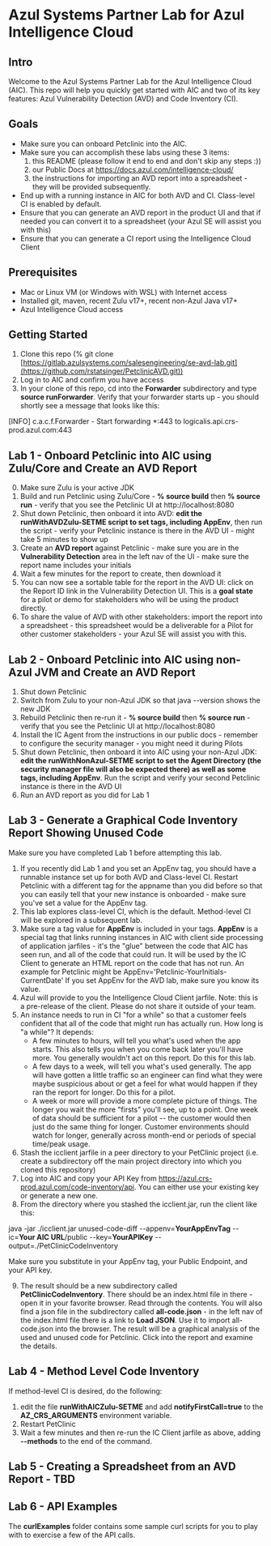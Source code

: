 # Azul Systems Partner Lab for Azul Intelligence Cloud

## Intro

Welcome to the Azul Systems Partner Lab for the Azul Intelligence Cloud (AIC). This repo will help you quickly get started with AIC and two of its key features: Azul Vulnerability Detection (AVD) and Code Inventory (CI).

## Goals

- Make sure you can onboard Petclinic into the AIC.
- Make sure you can accomplish these labs using these 3 items:
    1. this README (please follow it end to end and don't skip any steps :))
    2. our Public Docs at https://docs.azul.com/intelligence-cloud/
    3. the instructions for importing an AVD report into a spreadsheet - they will be provided subsequently.
- End up with a running instance in AIC for both AVD and CI. Class-level CI is enabled by default.
- Ensure that you can generate an AVD report in the product UI and that if needed you can convert it to a spreadsheet (your Azul SE will assist you with this)
- Ensure that you can generate a CI report using the Intelligence Cloud Client

## Prerequisites

- Mac or Linux VM (or Windows with WSL) with Internet access
- Installed git, maven, recent Zulu v17+, recent non-Azul Java v17+
- Azul Intelligence Cloud access

## Getting Started

1. Clone this repo (% git clone [https://gitlab.azulsystems.com/salesengineering/se-avd-lab.git](https://github.com/rstatsinger/PetclinicAVD.git))
2. Log in to AIC and confirm you have access
3. In your clone of this repo, cd into the **Forwarder** subdirectory and type **source runForwarder**. Verify that your forwarder starts up - you should shortly see a message that looks like this:

[INFO] c.a.c.f.Forwarder - Start forwarding *:443 to logicalis.api.crs-prod.azul.com:443


## Lab 1 - Onboard Petclinic into AIC using Zulu/Core and Create an AVD Report

0. Make sure Zulu is your active JDK
1. Build and run Petclinic using Zulu/Core - **% source build** then **% source run** -  verify that you see the Petclinic UI at http://localhost:8080
2. Shut down Petclinic, then onboard it into AVD: **edit the **runWithAVDZulu-SETME** script to set tags, including AppEnv**, then run the script - verify your Petclinic instance is there in the AVD UI - might take 5 minutes to show up
3. Create an **AVD report** against Petclinic - make sure you are in the **Vulnerability Detection** area in the left nav of the UI - make sure the report name includes your initials
4. Wait a few minutes for the report to create, then download it
5. You can now see a sortable table for the report in the AVD UI: click on the Report ID link in the Vulnerability Detection UI. This is a **goal state** for a pilot or demo for stakeholders who will be using the product directly.
5. To share the value of AVD with other stakeholders: import the report into a spreadsheet - this spreadsheet would be a deliverable for a Pilot for other customer stakeholders - your Azul SE will assist you with this.

## Lab 2 - Onboard Petclinic into AIC using non-Azul JVM and Create an AVD Report

1. Shut down Petclinic
2. Switch from Zulu to your non-Azul JDK so that java --version shows the new JDK
3. Rebuild Petclinic then re-run it  - **% source build** then **% source run** - verify that you see the Petclinic UI at http://localhost:8080
4. Install the IC Agent from the instructions in our public docs - remember to configure the security manager - you might need it during Pilots
5. Shut down Petclinic, then onboard it into AIC using your non-Azul JDK: **edit the **runWithNonAzul-SETME** script to set the Agent Directory (the security manager file will also be expected there) as well as some tags, including AppEnv**. Run the script and verify your second Petclinic instance is there in the AVD UI
6. Run an AVD report as you did for Lab 1

## Lab 3 - Generate a Graphical Code Inventory Report Showing Unused Code

Make sure you have completed Lab 1 before attempting this lab.

1. If you recently did Lab 1 and you set an AppEnv tag, you should have a runnable instance set up for both AVD and Class-level CI. Restart Petclinic with a different tag for the appname than you did before so that you can easily tell that your new instance is onboarded - make sure you've set a value for the AppEnv tag.
2. This lab explores class-level CI, which is the default. Method-level CI will be explored in a subsequent lab.
3. Make sure a tag value for **AppEnv** is included in your tags. **AppEnv** is a special tag that links running instances in AIC with client side processing of application jarfiles - it's the "glue" between the code that AIC has seen run, and all of the code that could run. It will be used by the IC Client to generate an HTML report on the code that has not run. An example for Petclinic might be AppEnv='Petclinic-YourInitials-CurrentDate' If you set AppEnv for the AVD lab, make sure you know its value.
4. Azul will provide to you the Intelligence Cloud Client jarfile. Note: this is a pre-release of the client. Please do not share it outside of your team.
5. An instance needs to run in CI "for a while" so that a customer feels confident that all of the code that might run has actually run. How long is "a while"? It depends:
    - A few minutes to hours, will tell you what's used when the app starts. This also tells you when you come back later you'll have more. You generally wouldn't act on this report. Do this for this lab.
    - A few days to a week, will tell you what's used generally. The app will have gotten a little traffic so an engineer can find what they were maybe suspicious about or get a feel for what would happen if they ran the report for longer. Do this for a pilot.
    - A week or more will provide a more complete picture of things. The longer you wait the more "firsts" you'll see, up to a point. One week of data should be sufficient for a pilot -- the customer would then just do the same thing for longer. Customer environments should watch for longer, generally across month-end or periods of special time/peak usage.
6. Stash the icclient jarfile in a peer directory to your PetClinic project (i.e. create a subdirectory off the main project directory into which you cloned this repository)
7. Log into AIC and copy your API Key from https://azul.crs-prod.azul.com/code-inventory/api. You can either use your existing key or generate a new one.
8. From the directory where you stashed the icclient.jar, run the client like this:

java -jar ./icclient.jar unused-code-diff --appenv=**YourAppEnvTag** --ic=**Your AIC URL**/public --key=**YourAPIKey** --output=./PetClinicCodeInventory

Make sure you substitute in your AppEnv tag, your Public Endpoint, and your API key.

9. The result should be a new subdirectory called **PetClinicCodeInventory**. There should be an index.html file in there - open it in your favorite browser. Read through the contents. You will also find a json file in the subdirectory called **all-code.json** - in the left nav of the index.html file there is a link to **Load JSON**. Use it to import all-code.json into the browser. The result will be a graphical analysis of the used and unused code for Petclinic. Click into the report and examine the details.

## Lab 4 - Method Level Code Inventory

If method-level CI is desired, do the following:

1. edit the file **runWithAICZulu-SETME** and add **notifyFirstCall=true** to the **AZ_CRS_ARGUMENTS** environment variable.
2. Restart PetClinic
3. Wait a few minutes and then re-run the IC Client jarfile as above, adding **--methods** to the end of the command.

## Lab 5 - Creating a Spreadsheet from an AVD Report - TBD

## Lab 6 - API Examples

The **curlExamples** folder contains some sample curl scripts for you to play with to exercise a few of the API calls.







